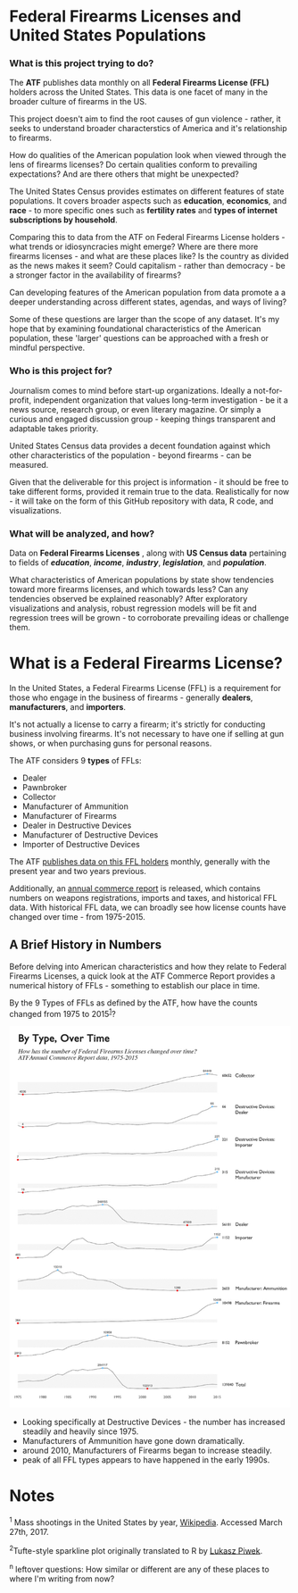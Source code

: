 # Federal Firearms Licenses and United States Populations

### What is this project trying to do?

The **ATF** publishes data monthly on all **Federal Firearms License (FFL)** holders across the United States. This data is one facet of many in the broader culture of firearms in the US. 

This project doesn't aim to find the root causes of gun violence - rather, it seeks to understand broader characterstics of America and it's relationship to firearms. 

How do qualities of the American population look when viewed through the lens of firearms licenses? Do certain qualities conform to prevailing expectations? And are there others that might be unexpected? 

The United States Census provides estimates on different features of state populations. It covers broader aspects such as **education**, **economics**, and **race** - to more specific ones such as **fertility rates** and **types of internet subscriptions by household**. 

Comparing this to data from the ATF on Federal Firearms License holders - what trends or idiosyncracies might emerge? Where are there more firearms licenses - and what are these places like? Is the country as divided as the news makes it seem? Could capitalism - rather than democracy - be a stronger factor in the availability of firearms? 

Can developing features of the American population from data promote a a deeper understanding across different states, agendas, and ways of living?

Some of these questions are larger than the scope of any dataset. It's my hope that by examining foundational characteristics of the American population, these 'larger' questions can be approached with a fresh or mindful perspective. 

### Who is this project for?

Journalism comes to mind before start-up organizations. Ideally a not-for-profit, independent organization that values long-term investigation - be it a news source, research group, or even literary magazine. Or simply a curious and engaged discussion group - keeping things transparent and adaptable takes priority. 

United States Census data provides a decent foundation against which other characteristics of the population - beyond firearms - can be measured. 

Given that the deliverable for this project is information - it should be free to take different forms,  provided it remain true to the data. Realistically for now - it will take on the form of this GitHub repository with data, R code, and visualizations. 

### What will be analyzed, and how? 

Data on **Federal Firearms Licenses** , along with **US Census data** pertaining to fields of **_education_**, **_income_**, **_industry_**, **_legislation_**, and **_population_**. 

What characteristics of American populations by state show tendencies toward more firearms licenses, and which towards less? Can any tendencies observed be explained reasonably? After exploratory visualizations and analysis, robust regression models will be fit and regression trees will be grown - to corroborate prevailing ideas or challenge them. 

# What is a Federal Firearms License?

In the United States, a Federal Firearms License (FFL) is a requirement for those who engage in the business of firearms - generally **dealers**, **manufacturers**, and **importers**. 

It's not actually a license to carry a firearm; it's strictly for conducting business involving firearms. It's not necessary to have one if selling at gun shows, or when purchasing guns for personal reasons. 

The ATF considers 9 __types__ of FFLs: 

- Dealer
- Pawnbroker
- Collector
- Manufacturer of Ammunition
- Manufacturer of Firearms
- Dealer in Destructive Devices
- Manufacturer of Destructive Devices
- Importer of Destructive Devices

The ATF [publishes data on this FFL holders](https://www.atf.gov/firearms/listing-federal-firearms-licensees-ffls-2016) monthly, generally with the present year and two years previous. 

Additionally, an [annual commerce report](https://www.atf.gov/resource-center/data-statistics) is released, which contains numbers on weapons registrations, imports and taxes, and historical FFL data. With historical FFL data, we can broadly see how license counts have changed over time - from 1975-2015. 

## A Brief History in Numbers

Before delving into American characteristics and how they relate to Federal Firearms Licenses, a quick look at the ATF Commerce Report provides a numerical history of FFLs - something to establish our place in time. 

By the 9 Types of FFLs as defined by the ATF, how have the counts changed from 1975 to 2015<sup>[1](#works-cited)</sup>?

![FFL-History](presentation/assets/TypesOverTime.jpg)

- Looking specifically at Destructive Devices - the number has increased steadily and heavily since 1975.
- Manufacturers of Ammunition have gone down dramatically.
- around 2010, Manufacturers of Firearms began to increase steadily.
- peak of all FFL types appears to have happened in the early 1990s.

# Notes

<sup>1</sup> Mass shootings in the United States by year, [Wikipedia](https://en.wikipedia.org/wiki/Category:Mass_shootings_in_the_United_States_by_year). Accessed March 27th, 2017. 

<sup>2</sup>Tufte-style sparkline plot originally translated to R by [Lukasz Piwek](http://motioninsocial.com/tufte/).

<sup>n</sup> leftover  questions: How similar or different are any of these places to where I'm writing from now? 

